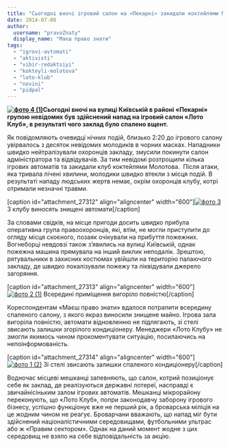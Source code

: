 ```yaml
---
title: "Сьогодні вночі ігровий салон на «Пекарні» закидали коктейлями Молотова"
date: 2014-07-08
author: 
  username: "pravoZnaty"
  display_name: "Маєш право знати"
tags: 
  - "igrovi-avtomati"
  - "aktivisti"
  - "vibir-redaktsiyi"
  - "kokteyli-molotova"
  - "loto-klub"
  - "novini"
  - "pidpal"
---
```


**[![фото 4 (1)](https://mpz.brovary.org/wp-content/uploads/2014/07/foto-4-1.jpg)](https://mpz.brovary.org/wp-content/uploads/2014/07/foto-4-1.jpg)Сьогодні вночі на вулиці Київській в районі «Пекарні» групою невідомих був здійснений напад на ігровий салон «Лото Клуб», в результаті чого заклад було спалено вщент.**

Як повідомляють очевидці нічних подій, близько 2:20 до ігрового салону увірвалось з десяток невідомих молодиків в чорних масках. Нападники швидко нейтралізували охоронців закладу, змусили покинути салон адміністратора та відвідувачів. За тим невідомі розтрощили кілька ігрових автоматів та закидали клуб коктейлями Молотова.  Після атаки, яка тривала лічені хвилини, молодики швидко втекли з місця подій. В результаті нападу людських жертв немає, окрім охоронців клубу, котрі отримали незначні травми.

\[caption id="attachment\_27312" align="aligncenter" width="600"\][![фото 3](https://mpz.brovary.org/wp-content/uploads/2014/07/foto-3.jpg)](https://mpz.brovary.org/wp-content/uploads/2014/07/foto-3.jpg) З клубу виносять знищені автомати\[/caption\]

За словами свідків, на місце пригоди досить швидко прибула оперативна група правоохоронців, які, втім, не могли приступити до огляду місця скоєного, позаяк очікували на прибуття пожежних. Вогнеборці невдовзі також з’явились на вулиці Київській, однак пожежна машина прямувала на інший виклик неподалік. Зрештою, рятувальники в захисних костюмах увійшли на територію палаючого закладу, де швидко локалізували пожежу та ліквідували джерело загоряння.

\[caption id="attachment\_27313" align="aligncenter" width="600"\][![фото 2 (1)](https://mpz.brovary.org/wp-content/uploads/2014/07/foto-2-1.jpg)](https://mpz.brovary.org/wp-content/uploads/2014/07/foto-2-1.jpg) Всередині приміщення вигоріло повністю\[/caption\]

Кореспондентам «Маєш право знати» вдалося потрапити всередину спаленого салону, з якого якраз виносили знищене майно. Ігрова зала вигоріла повністю, автомати відновленню не підлягають, зі стелі звисають залишки згорілого кондиціонеру. Менеджери «Лото Клубу» не змогли якимось чином прокоментувати ситуацію, посилаючись на непоінформованість.

\[caption id="attachment\_27314" align="aligncenter" width="600"\][![фото 1 (2)](https://mpz.brovary.org/wp-content/uploads/2014/07/foto-1-21.jpg)](https://mpz.brovary.org/wp-content/uploads/2014/07/foto-1-21.jpg) Зі стелі звисають залишки спаленого кондиціонеру\[/caption\]

Водночас місцеві мешканці запевняють, що салон, котрий позиціонує себе як заклад, де реалізуються державні лотереї, насправді є звичайнісіньким залом ігрових автоматів. Мешканці мікрорайону переконують, що «Лото Клуб», попри законодавчу заборону ігрового бізнесу, успішно функціонує вже не перший рік, а броварська міліція на це жодним чином не реагує. Броварчани вважають, що напад міг бути здійснений націоналістичними середовищами, футбольними ультрас або ж «Правим сектором». Однак на даний момент жодне з цих середовищ не взяло на себе відповідальність за акцію.
